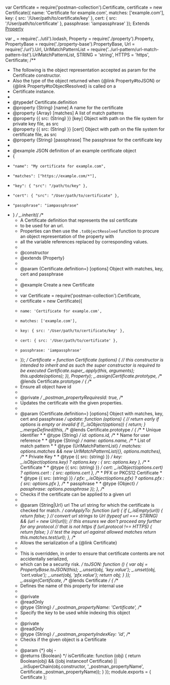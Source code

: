 var Certificate = require('postman-collection').Certificate,
   certificate = new Certificate({
    name: 'Certificate for example.com',
    matches: ['example.com'],
    key: { src: '/User/path/to/certificate/key' },
    cert: { src: '/User/path/to/certificate' },
    passphrase: 'iampassphrase'
});
Extends
[Property](https://www.postmanlabs.com/postman-collection/Property.html)

var _ = require('../util').lodash,
    Property = require('./property').Property,
    PropertyBase = require('./property-base').PropertyBase,
    Url = require('./url').Url,
    UrlMatchPatternList = require('../url-pattern/url-match-pattern-list').UrlMatchPatternList,
    STRING = 'string',
    HTTPS = 'https',
    Certificate;
/**
 * The following is the object representation accepted as param for the Certificate constructor.
 * Also the type of the object returned when {@link Property#toJSON} or {@link Property#toObjectResolved} is called on a
 * Certificate instance.
 *
 * @typedef Certificate.definition
 * @property {String} [name] A name for the certificate
 * @property {Array} [matches] A list of match patterns
 * @property {{ src: (String) }} [key] Object with path on the file system for private key file, as src
 * @property {{ src: (String) }} [cert] Object with path on the file system for certificate file, as src
 * @property {String} [passphrase] The passphrase for the certificate key
 *
 * @example <caption>JSON definition of an example certificate object</caption>
 * {
 *     "name": "My certificate for example.com",
 *     "matches": ["https://example.com/*"],
 *     "key": { "src": "/path/to/key" },
 *     "cert": { "src": "/User/path/to/certificate" },
 *     "passphrase": "iampassphrase"
 * }
 */
_.inherit((
    /**
     * A Certificate definition that represents the ssl certificate
     * to be used for an url.
     * Properties can then use the `.toObjectResolved` function to procure an object representation of the property with
     * all the variable references replaced by corresponding values.
     *
     * @constructor
     * @extends {Property}
     *
     * @param {Certificate.definition=} [options] Object with matches, key, cert and passphrase
     *
     * @example <caption> Create a new Certificate</caption>
     *
     * var Certificate = require('postman-collection').Certificate,
     *    certificate = new Certificate({
     *     name: 'Certificate for example.com',
     *     matches: ['example.com'],
     *     key: { src: '/User/path/to/certificate/key' },
     *     cert: { src: '/User/path/to/certificate' },
     *     passphrase: 'iampassphrase'
     * });
     */
    Certificate = function Certificate (options) {
        // this constructor is intended to inherit and as such the super constructor is required to be executed
        Certificate.super_.apply(this, arguments);
        this.update(options);
    }), Property);
_.assign(Certificate.prototype, /** @lends Certificate.prototype */ {
    /**
     * Ensure all object have id
     *
     * @private
     */
    _postman_propertyRequiresId: true,
    /**
     * Updates the certificate with the given properties.
     *
     * @param {Certificate.definition=} [options] Object with matches, key, cert and passphrase
     */
    update: function (options) {
        // return early if options is empty or invalid
        if (!_.isObject(options)) {
            return;
        }
        _.mergeDefined(this, /** @lends Certificate.prototype */ {
            /**
             * Unique identifier
             *
             * @type {String}
             */
            id: options.id,
            /**
             * Name for user reference
             *
             * @type {String}
             */
            name: options.name,
            /**
             * List of match pattern
             *
             * @type {UrlMatchPatternList}
             */
            matches: options.matches && new UrlMatchPatternList({}, options.matches),
            /**
             * Private Key
             *
             * @type {{ src: (string) }}
             */
            key: _.isObject(options.key) ? options.key : { src: options.key },
            /**
             * Certificate
             *
             * @type {{ src: (string) }}
             */
            cert: _.isObject(options.cert) ? options.cert : { src: options.cert },
            /**
             * PFX or PKCS12 Certificate
             *
             * @type {{ src: (string) }}
             */
            pfx: _.isObject(options.pfx) ? options.pfx : { src: options.pfx },
            /**
             * passphrase
             *
             * @type {Object}
             */
            passphrase: options.passphrase
        });
    },
    /**
     * Checks if the certificate can be applied to a given url
     *
     * @param {String|Url} url The url string for which the certificate is checked for match.
     */
    canApplyTo: function (url) {
        if (_.isEmpty(url)) {
            return false;
        }
        // convert url strings to Url
        (typeof url === STRING) && (url = new Url(url));
        // this ensures we don't proceed any further for any protocol
        // that is not https
        if (url.protocol !== HTTPS) {
            return false;
        }
        // test the input url against allowed matches
        return this.matches.test(url);
    },
    /**
     * Allows the serialization of a {@link Certificate}
     *
     * This is overridden, in order to ensure that certificate contents are not accidentally serialized,
     * which can be a security risk.
     */
    toJSON: function () {
        var obj = PropertyBase.toJSON(this);
        _.unset(obj, 'key.value');
        _.unset(obj, 'cert.value');
        _.unset(obj, 'pfx.value');
        return obj;
    }
});
_.assign(Certificate, /** @lends Certificate */ {
    /**
     * Defines the name of this property for internal use
     *
     * @private
     * @readOnly
     * @type {String}
     */
    _postman_propertyName: 'Certificate',
    /**
     * Specify the key to be used while indexing this object
     *
     * @private
     * @readOnly
     * @type {String}
     */
    _postman_propertyIndexKey: 'id',
    /**
     * Checks if the given object is a Certificate
     *
     * @param {*} obj -
     * @returns {Boolean}
     */
    isCertificate: function (obj) {
        return Boolean(obj) && ((obj instanceof Certificate) ||
            _.inSuperChain(obj.constructor, '_postman_propertyName', Certificate._postman_propertyName));
    }
});
module.exports = {
    Certificate
};

